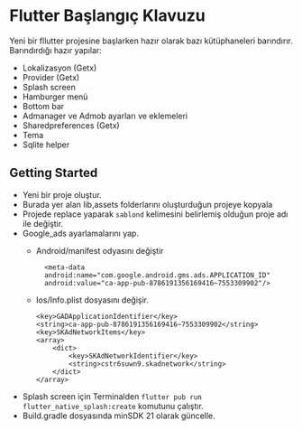 # Flutter Başlangıç Klavuzu

Yeni bir fllutter projesine başlarken hazır olarak bazı kütüphaneleri barındırır. 
Barındırdığı hazır yapılar:
- Lokalizasyon (Getx)
- Provider (Getx)
- Splash screen
- Hamburger menü
- Bottom bar
- Admanager ve Admob ayarları ve eklemeleri
- Sharedpreferences (Getx)
- Tema 
- Sqlite helper

## Getting Started

- Yeni bir proje oluştur.
- Burada yer alan lib,assets folderlarını oluşturduğun projeye kopyala
- Projede replace yaparak ```sablond``` kelimesini belirlemiş olduğun proje adı ile değiştir.
- Google_ads ayarlamalarını yap.
    - Android/manifest odyasını değiştir
            
            
            <meta-data 
            android:name="com.google.android.gms.ads.APPLICATION_ID"
            android:value="ca-app-pub-8786191356169416~7553309902"/>
            
            
    - Ios/Info.plist dosyasını değişir.
        ```
        <key>GADApplicationIdentifier</key>
		<string>ca-app-pub-8786191356169416~7553309902</string>
		<key>SKAdNetworkItems</key>
		<array>
			<dict>
				<key>SKAdNetworkIdentifier</key>
				<string>cstr6suwn9.skadnetwork</string>
			</dict>
		</array>
        ```
- Splash screen için Terminalden ```flutter pub run flutter_native_splash:create``` komutunu çalıştır.
- Build.gradle dosyasında minSDK 21 olarak güncelle.
